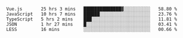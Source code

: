 
<!--
**xy406043/xy406043** is a ✨ _special_ ✨ repository because its `README.md` (this file) appears on your GitHub profile.

Here are some ideas to get you started:

- 🔭 I’m currently working on ...
- 🌱 I’m currently learning ...
- 👯 I’m looking to collaborate on ...
- 🤔 I’m looking for help with ...
- 💬 Ask me about ...
- 📫 How to reach me: ...
- 😄 Pronouns: ...
- ⚡ Fun fact: ...
-->

<!--START_SECTION:waka-->
```text
Vue.js       25 hrs 3 mins   ██████████████▓░░░░░░░░░░   58.80 % 
JavaScript   10 hrs 7 mins   ██████░░░░░░░░░░░░░░░░░░░   23.76 % 
TypeScript   5 hrs 2 mins    ███░░░░░░░░░░░░░░░░░░░░░░   11.81 % 
JSON         1 hr 27 mins    █░░░░░░░░░░░░░░░░░░░░░░░░   03.41 % 
LESS         16 mins         ░░░░░░░░░░░░░░░░░░░░░░░░░   00.66 % 
```
<!--END_SECTION:waka-->
